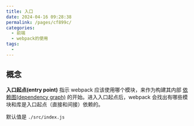 ```yaml
---
title: 入口
date: 2024-04-16 09:28:38
permalink: /pages/cf899c/
categories:
  - 前端
  - webpack的使用
tags:
  - 
---
```

## 概念

**入口起点(entry point)** 指示 webpack 应该使用哪个模块，来作为构建其内部 [依赖图(dependency graph)](https://webpack.docschina.org/concepts/dependency-graph/) 的开始。进入入口起点后，webpack 会找出有哪些模块和库是入口起点（直接和间接）依赖的。

默认值是 `./src/index.js`